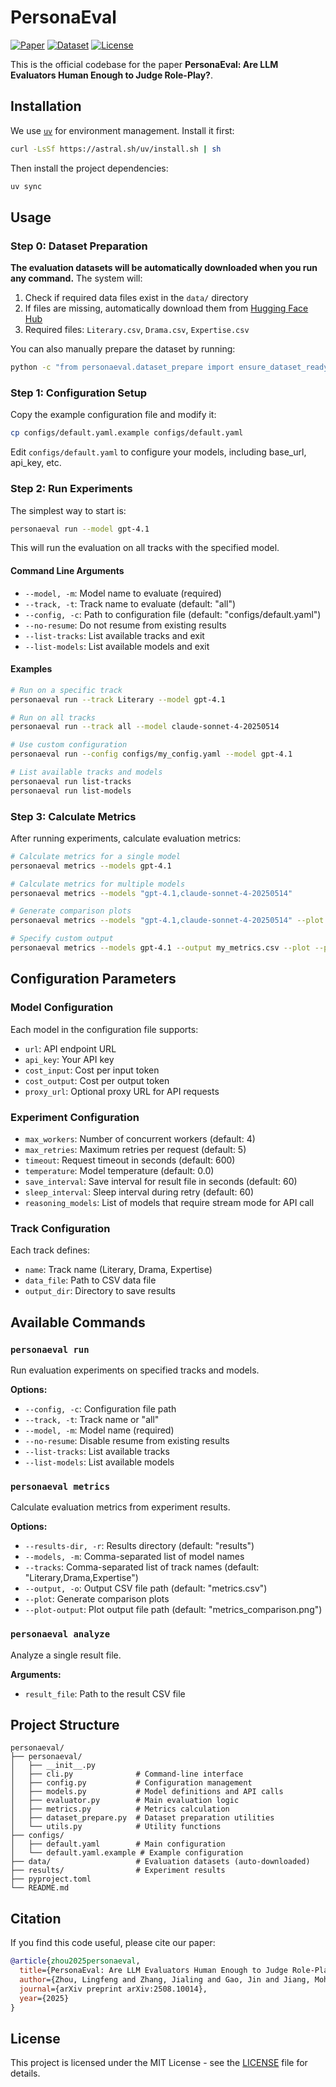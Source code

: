 # PersonaEval

[![Paper](https://img.shields.io/badge/Paper-arXiv-red.svg)](https://arxiv.org/abs/2508.10014)
[![Dataset](https://img.shields.io/badge/Dataset-HuggingFace-blue.svg)](https://huggingface.co/datasets/lingfengzhou/PersonaEval)
[![License](https://img.shields.io/badge/License-MIT-green.svg)](LICENSE)

This is the official codebase for the paper **PersonaEval: Are LLM Evaluators Human Enough to Judge Role-Play?**.

## Installation

We use [`uv`](https://github.com/astral-sh/uv) for environment management. Install it first:

```bash
curl -LsSf https://astral.sh/uv/install.sh | sh
```

Then install the project dependencies:

```bash
uv sync
```

## Usage

### Step 0: Dataset Preparation

**The evaluation datasets will be automatically downloaded when you run any command.** The system will:

1. Check if required data files exist in the `data/` directory
2. If files are missing, automatically download them from [Hugging Face Hub](https://huggingface.co/datasets/lingfengzhou/PersonaEval)
3. Required files: `Literary.csv`, `Drama.csv`, `Expertise.csv`

You can also manually prepare the dataset by running:

```bash
python -c "from personaeval.dataset_prepare import ensure_dataset_ready; ensure_dataset_ready()"
```

### Step 1: Configuration Setup

Copy the example configuration file and modify it:

```bash
cp configs/default.yaml.example configs/default.yaml
```

Edit `configs/default.yaml` to configure your models, including base_url, api_key, etc.

### Step 2: Run Experiments

The simplest way to start is:

```bash
personaeval run --model gpt-4.1
```

This will run the evaluation on all tracks with the specified model.

#### Command Line Arguments

- `--model, -m`: Model name to evaluate (required)
- `--track, -t`: Track name to evaluate (default: "all")
- `--config, -c`: Path to configuration file (default: "configs/default.yaml")
- `--no-resume`: Do not resume from existing results
- `--list-tracks`: List available tracks and exit
- `--list-models`: List available models and exit

#### Examples

```bash
# Run on a specific track
personaeval run --track Literary --model gpt-4.1

# Run on all tracks
personaeval run --track all --model claude-sonnet-4-20250514

# Use custom configuration
personaeval run --config configs/my_config.yaml --model gpt-4.1

# List available tracks and models
personaeval run list-tracks
personaeval run list-models
```

### Step 3: Calculate Metrics

After running experiments, calculate evaluation metrics:

```bash
# Calculate metrics for a single model
personaeval metrics --models gpt-4.1

# Calculate metrics for multiple models
personaeval metrics --models "gpt-4.1,claude-sonnet-4-20250514"

# Generate comparison plots
personaeval metrics --models "gpt-4.1,claude-sonnet-4-20250514" --plot

# Specify custom output
personaeval metrics --models gpt-4.1 --output my_metrics.csv --plot --plot-output comparison.png
```

## Configuration Parameters

### Model Configuration

Each model in the configuration file supports:

- `url`: API endpoint URL
- `api_key`: Your API key
- `cost_input`: Cost per input token
- `cost_output`: Cost per output token
- `proxy_url`: Optional proxy URL for API requests

### Experiment Configuration

- `max_workers`: Number of concurrent workers (default: 4)
- `max_retries`: Maximum retries per request (default: 5)
- `timeout`: Request timeout in seconds (default: 600)
- `temperature`: Model temperature (default: 0.0)
- `save_interval`: Save interval for result file in seconds (default: 60)
- `sleep_interval`: Sleep interval during retry (default: 60)
- `reasoning_models`: List of models that require stream mode for API call

### Track Configuration

Each track defines:

- `name`: Track name (Literary, Drama, Expertise)
- `data_file`: Path to CSV data file
- `output_dir`: Directory to save results

## Available Commands

### `personaeval run`

Run evaluation experiments on specified tracks and models.

**Options:**
- `--config, -c`: Configuration file path
- `--track, -t`: Track name or "all"
- `--model, -m`: Model name (required)
- `--no-resume`: Disable resume from existing results
- `--list-tracks`: List available tracks
- `--list-models`: List available models

### `personaeval metrics`

Calculate evaluation metrics from experiment results.

**Options:**
- `--results-dir, -r`: Results directory (default: "results")
- `--models, -m`: Comma-separated list of model names
- `--tracks`: Comma-separated list of track names (default: "Literary,Drama,Expertise")
- `--output, -o`: Output CSV file path (default: "metrics.csv")
- `--plot`: Generate comparison plots
- `--plot-output`: Plot output file path (default: "metrics_comparison.png")

### `personaeval analyze`

Analyze a single result file.

**Arguments:**
- `result_file`: Path to the result CSV file

## Project Structure

```
personaeval/
├── personaeval/
│   ├── __init__.py
│   ├── cli.py              # Command-line interface
│   ├── config.py           # Configuration management
│   ├── models.py           # Model definitions and API calls
│   ├── evaluator.py        # Main evaluation logic
│   ├── metrics.py          # Metrics calculation
│   ├── dataset_prepare.py  # Dataset preparation utilities
│   └── utils.py            # Utility functions
├── configs/
│   ├── default.yaml        # Main configuration
│   └── default.yaml.example # Example configuration
├── data/                   # Evaluation datasets (auto-downloaded)
├── results/                # Experiment results
├── pyproject.toml
└── README.md
```

## Citation

If you find this code useful, please cite our paper:

<!-- ```bibtex
@article{zhou2024personaeval,
  title={PersonaEval: Are LLM Evaluators Human Enough to Judge Role-Play?},
  author={Zhou, Lingfeng and others},
  journal={arXiv preprint},
  year={2024}
}
``` -->
```bibtex
@article{zhou2025personaeval,
  title={PersonaEval: Are LLM Evaluators Human Enough to Judge Role-Play?},
  author={Zhou, Lingfeng and Zhang, Jialing and Gao, Jin and Jiang, Mohan and Wang, Dequan},
  journal={arXiv preprint arXiv:2508.10014},
  year={2025}
}
```

## License

This project is licensed under the MIT License - see the [LICENSE](LICENSE) file for details.
